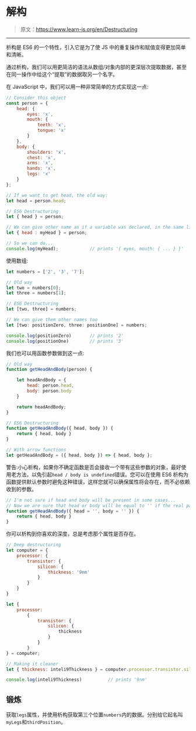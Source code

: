 # 解构

> 原文：<https://www.learn-js.org/en/Destructuring>

* * *

析构是 ES6 的一个特性，引入它是为了使 JS 中的重复操作和赋值变得更加简单和清晰。

通过析构，我们可以用更简洁的语法从数组/对象内部的更深层次提取数据，甚至在同一操作中给这个“提取”的数据取另一个名字。

在 JavaScript 中，我们可以用一种非常简单的方式实现这一点:

```js
// Consider this object
const person = {
    head: {
        eyes: 'x',
        mouth: {
            teeth: 'x',
            tongue: 'x'
        }
    },
    body: {
        shoulders: 'x',
        chest: 'x',
        arms: 'x',
        hands: 'x',
        legs: 'x'
    }   
};

// If we want to get head, the old way:
let head = person.head;

// ES6 Destructuring
let { head } = person;

// We can give other name as if a variable was declared, in the same line
let { head : myHead } = person;

// So we can do...
console.log(myHead);            // prints '{ eyes, mouth: { ... } }' 
```

使用数组:

```js
let numbers = ['2', '3', '7'];

// Old way
let two = numbers[0];
let three = numbers[1];

// ES6 Destructuring
let [two, three] = numbers;

// We can give them other names too
let [two: positionZero, three: positionOne] = numbers;

console.log(positionZero)       // prints '2'
console.log(positionOne)        // prints '3' 
```

我们也可以用函数参数做到这一点:

```js
// Old way
function getHeadAndBody(person) {

    let headAndBody = {
        head: person.head,
        body: person.body
    }

    return headAndBody;
}

// ES6 Destructuring
function getHeadAndBody({ head, body }) {
    return { head, body }
}

// With arrow functions
let getHeadAndBody = ({ head, body }) => { head, body }; 
```

警告:小心析构，如果你不确定函数是否会接收一个带有这些参数的对象，最好使用老方法，以免引起`head / body is undefined`错误。您可以在使用 ES6 析构为函数提供默认参数时避免这种错误，这样您就可以确保属性将会存在，而不必依赖收到的参数。

```js
// I'm not sure if head and body will be present in some cases...
// Now we are sure that head or body will be equal to '' if the real parameter doesn't have that properties inside
function getHeadAndBody({ head = '', body = '' }) {
    return { head, body }
} 
```

你可以析构到你喜欢的深度，总是考虑那个属性是否存在。

```js
// Deep destructuring
let computer = {
    processor: {
        transistor: {
            silicon: {
                thickness: '9nm'
            }
        }
    }
}

let {
    processor: 
        { 
            transistor: { 
                silicon: { 
                    thickness 
                }
            }
        } 
} = computer;

// Making it cleaner
let { thickness: inteli9Thickness } = computer.processor.transistor.silicon;

console.log(inteli9Thickness)          // prints '9nm' 
```

## 锻炼

获取`legs`属性，并使用析构获取第三个位置`numbers`内的数据。分别给它起名叫`myLegs`和`thirdPosition`。